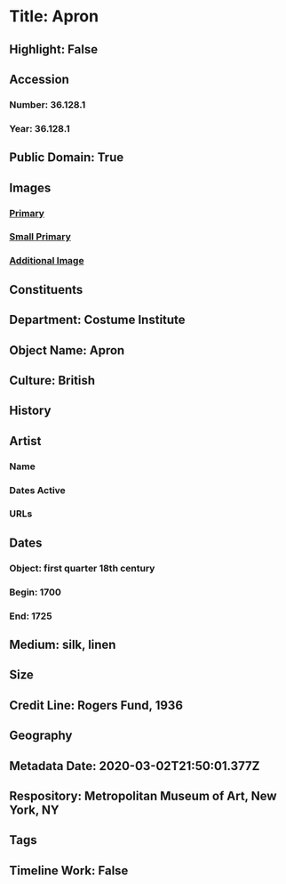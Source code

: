 # Title: Apron
## Highlight: False
## Accession
### Number: 36.128.1
### Year: 36.128.1
## Public Domain: True
## Images
### [Primary](https://images.metmuseum.org/CRDImages/ci/original/36.128.1.jpg)
### [Small Primary](https://images.metmuseum.org/CRDImages/ci/web-large/36.128.1.jpg)
### [Additional Image](https://images.metmuseum.org/CRDImages/ci/original/36.128.1_d.jpg)
## Constituents
## Department: Costume Institute
## Object Name: Apron
## Culture: British
## History
## Artist
### Name
### Dates Active
### URLs
## Dates
### Object: first quarter 18th century
### Begin: 1700
### End: 1725
## Medium: silk, linen
## Size
## Credit Line: Rogers Fund, 1936
## Geography
## Metadata Date: 2020-03-02T21:50:01.377Z
## Respository: Metropolitan Museum of Art, New York, NY
## Tags
## Timeline Work: False